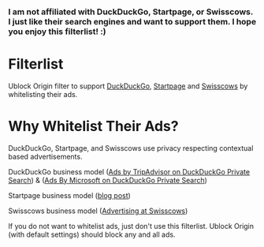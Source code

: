 ### I am not affiliated with DuckDuckGo, Startpage, or Swisscows. I just like their search engines and want to support them. I hope you enjoy this filterlist! :)

# Filterlist
Ublock Origin filter to support [DuckDuckGo](https://www.duckduckgo.com), [Startpage](https://www.startpage.com) and [Swisscows](https://www.swisscows.com) by whitelisting their ads. 

# Why Whitelist Their Ads?
DuckDuckGo, Startpage, and Swisscows use privacy respecting contextual based advertisements. 

DuckDuckGo business model ([Ads by TripAdvisor on DuckDuckGo Private Search](https://duckduckgo.com/duckduckgo-help-pages/company/ads-by-tripadvisor-on-duckduckgo-private-search/)) & ([Ads By Microsoft on DuckDuckGo Private Search](https://duckduckgo.com/duckduckgo-help-pages/company/ads-by-microsoft-on-duckduckgo-private-search/))

Startpage business model ([blog post](https://www.startpage.com/privacy-please/startpage-articles/whats-startpages-revenue-model))

Swisscows business model ([Advertising at Swisscows](https://swisscows.com/en/privacy))

If you do not want to whitelist ads, just don't use this filterlist. Ublock Origin (with default settings) should block any and all ads.
